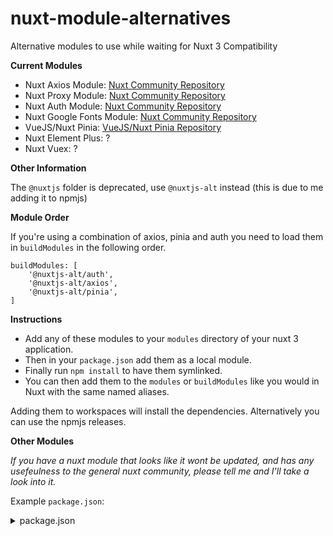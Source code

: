 # nuxt-module-alternatives
Alternative modules to use while waiting for Nuxt 3 Compatibility

**Current Modules**
- Nuxt Axios Module: [Nuxt Community Repository](https://github.com/nuxt-community/axios-module)
- Nuxt Proxy Module: [Nuxt Community Repository](https://github.com/nuxt-community/proxy-module)
- Nuxt Auth Module: [Nuxt Community Repository](https://github.com/nuxt-community/auth-module)
- Nuxt Google Fonts Module: [Nuxt Community Repository](https://github.com/nuxt-community/google-fonts-module)
- VueJS/Nuxt Pinia: [VueJS/Nuxt Pinia Repository](https://github.com/vuejs/pinia)
- Nuxt Element Plus: ?
- Nuxt Vuex: ?

**Other Information**

The `@nuxtjs` folder is deprecated, use `@nuxtjs-alt` instead (this is due to me adding it to npmjs)

**Module Order**

If you're using a combination of axios, pinia and auth you need to load them in `buildModules` in the following order.
```
buildModules: [
    '@nuxtjs-alt/auth',
    '@nuxtjs-alt/axios',
    '@nuxtjs-alt/pinia',
]
```

**Instructions**

- Add any of these modules to your `modules` directory of your nuxt 3 application. 
- Then in your `package.json` add them as a local module.
- Finally run `npm install` to have them symlinked.
- You can then add them to the `modules` or `buildModules` like you would in Nuxt with the same named aliases.

Adding them to workspaces will install the dependencies. Alternatively you can use the npmjs releases.

**Other Modules**

_If you have a nuxt module that looks like it wont be updated, and has any usefeulness to the general nuxt community, please tell me and I'll take a look into it._

Example `package.json`:
<details>
<summary>package.json</summary>

```json
{
    "private": true,
    "scripts": {
        "dev": "nuxi dev",
        "build": "nuxi build",
        "start": "node .output/server/index.mjs"
    },
    "devDependencies": {
        "nuxt3": "latest"
    },
    "dependencies": {
        "@nuxtjs-alt/axios": "file:modules/@nuxtjs-alt/axios",
        "@nuxtjs-alt/auth": "file:modules/@nuxtjs-alt/auth",
        "@nuxtjs-alt/element-plus": "file:modules/@nuxtjs-alt/element-plus",
        "@nuxtjs-alt/google-fonts": "file:modules/@nuxtjs-alt/google-fonts",
        "@nuxtjs-alt/pinia": "file:modules/@nuxtjs-alt/pinia",
        "@nuxtjs-alt/proxy": "file:modules/@nuxtjs-alt/proxy",
        "@nuxtjs-alt/vuex": "file:modules/@nuxtjs-alt/vuex" // Deprecated
    }
}
```
or (yarn add/install)

```json
{
    "private": true,
    "scripts": {
        "dev": "nuxi dev",
        "build": "nuxi build",
        "start": "node .output/server/index.mjs"
    },
    "devDependencies": {
        "nuxt3": "latest"
    },
    "dependencies": {
        "@nuxtjs-alt/axios": "latest",
        "@nuxtjs-alt/auth": "latest",
        "@nuxtjs-alt/element-plus": "latest",
        "@nuxtjs-alt/google-fonts": "latest",
        "@nuxtjs-alt/pinia": "latest",
        "@nuxtjs-alt/proxy": "latest",
        "@nuxtjs-alt/vuex": "latest" // Deprecated
    }
}
```
</details>
